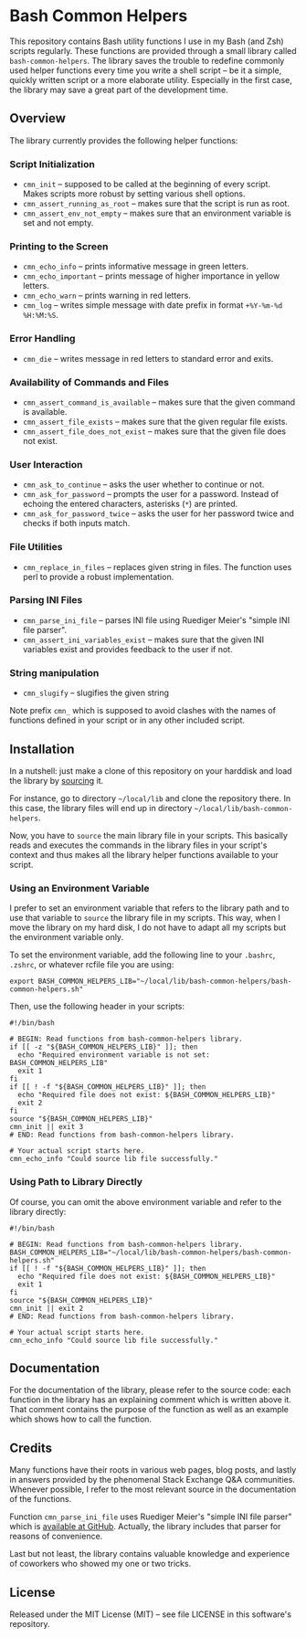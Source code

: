 # Bash Common Helpers

This repository contains Bash utility functions I use in my Bash (and Zsh)
scripts regularly. These functions are provided through a small library
called `bash-common-helpers`. The library saves the trouble to redefine
commonly used helper functions every time you write a shell script &ndash; be it
a simple, quickly written script or a more elaborate utility. Especially in the
first case, the library may save a great part of the development time.

## Overview

The library currently provides the following helper functions:

### Script Initialization

- `cmn_init` &ndash; supposed to be called at the beginning of every script.
  Makes scripts more robust by setting various shell options.
- `cmn_assert_running_as_root` &ndash; makes sure that the script is run as
  root.
- `cmn_assert_env_not_empty` &ndash; makes sure that an environment variable
  is set and not empty.

### Printing to the Screen

- `cmn_echo_info` &ndash; prints informative message in green letters.
- `cmn_echo_important` &ndash; prints message of higher importance in yellow
  letters.
- `cmn_echo_warn` &ndash; prints warning in red letters.
- `cmn_log` &ndash; writes simple message with date prefix in format
  `+%Y-%m-%d %H:%M:%S`.

### Error Handling

- `cmn_die` &ndash; writes message in red letters to standard error and exits.

### Availability of Commands and Files

- `cmn_assert_command_is_available` &ndash; makes sure that the given command is
  available.
- `cmn_assert_file_exists` &ndash; makes sure that the given regular file
  exists.
- `cmn_assert_file_does_not_exist` &ndash; makes sure that the given file does
  not exist.

### User Interaction

- `cmn_ask_to_continue` &ndash; asks the user whether to continue or not.
- `cmn_ask_for_password` &ndash; prompts the user for a password. Instead of
  echoing the entered characters, asterisks (`*`) are printed.
- `cmn_ask_for_password_twice` &ndash; asks the user for her password twice and
  checks if both inputs match.

### File Utilities

- `cmn_replace_in_files` &ndash; replaces given string in files. The function
  uses perl to provide a robust implementation.

### Parsing INI Files

- `cmn_parse_ini_file` &ndash; parses INI file using Ruediger Meier's "simple
  INI file parser".
- `cmn_assert_ini_variables_exist` &ndash; makes sure that the given INI
  variables exist and provides feedback to the user if not.

### String manipulation

- `cmn_slugify` &ndash; slugifies the given string

Note prefix `cmn_` which is supposed to avoid clashes with the names of
functions defined in your script or in any other included script.

## Installation

In a nutshell: just make a clone of this repository on your harddisk and load
the library by [sourcing](http://ss64.com/bash/source.html) it.

For instance, go to directory `~/local/lib` and clone the repository there. In
this case, the library files will end up in directory
`~/local/lib/bash-common-helpers`.

Now, you have to `source` the main library file in your scripts. This basically
reads and executes the commands in the library files in your script's context
and thus makes all the library helper functions available to your script.

### Using an Environment Variable

I prefer to set an environment variable that refers to the library path and
to use that variable to `source` the library file in my scripts. This way, when
I move the library on my hard disk, I do not have to adapt all my scripts but
the environment variable only.

To set the environment variable, add the following line to your `.bashrc`,
`.zshrc`, or whatever rcfile file you are using:

    export BASH_COMMON_HELPERS_LIB="~/local/lib/bash-common-helpers/bash-common-helpers.sh"

Then, use the following header in your scripts:

    #!/bin/bash

    # BEGIN: Read functions from bash-common-helpers library.
    if [[ -z "${BASH_COMMON_HELPERS_LIB}" ]]; then
      echo "Required environment variable is not set: BASH_COMMON_HELPERS_LIB"
      exit 1
    fi
    if [[ ! -f "${BASH_COMMON_HELPERS_LIB}" ]]; then
      echo "Required file does not exist: ${BASH_COMMON_HELPERS_LIB}"
      exit 2
    fi
    source "${BASH_COMMON_HELPERS_LIB}"
    cmn_init || exit 3
    # END: Read functions from bash-common-helpers library.

    # Your actual script starts here.
    cmn_echo_info "Could source lib file successfully."

### Using Path to Library Directly

Of course, you can omit the above environment variable and refer to the library
directly:

    #!/bin/bash

    # BEGIN: Read functions from bash-common-helpers library.
    BASH_COMMON_HELPERS_LIB="~/local/lib/bash-common-helpers/bash-common-helpers.sh"
    if [[ ! -f "${BASH_COMMON_HELPERS_LIB}" ]]; then
      echo "Required file does not exist: ${BASH_COMMON_HELPERS_LIB}"
      exit 1
    fi
    source "${BASH_COMMON_HELPERS_LIB}"
    cmn_init || exit 2
    # END: Read functions from bash-common-helpers library.

    # Your actual script starts here.
    cmn_echo_info "Could source lib file successfully."

## Documentation

For the documentation of the library, please refer to the source code: each
function in the library has an explaining comment which is written above it.
That comment contains the purpose of the function as well as an example which
shows how to call the function.

## Credits

Many functions have their roots in various web pages, blog posts, and lastly
in answers provided by the phenomenal Stack Exchange Q&A communities. Whenever
possible, I refer to the most relevant source in the documentation of the
functions.

Function `cmn_parse_ini_file` uses Ruediger Meier's "simple INI file parser"
which is [available at GitHub](https://github.com/rudimeier/bash_ini_parser).
Actually, the library includes that parser for reasons of convenience.

Last but not least, the library contains valuable knowledge and experience
of coworkers who showed my one or two tricks.

## License

Released under the MIT License (MIT) &ndash; see file LICENSE in this software's
repository.
